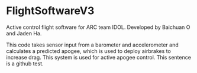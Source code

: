 # FlightSoftwareV3
Active control flight software for ARC team IDOL. Developed by Baichuan O and Jaden Ha.

This code takes sensor input from a barometer and accelerometer and calculates a predicted apogee, which is used to deploy airbrakes to increase drag. This system is used for active apogee control. This sentence is a github test.
